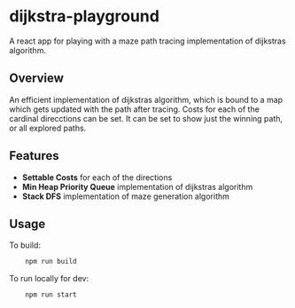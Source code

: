 # dijkstra-playground
A react app for playing with a maze path tracing implementation of dijkstras algorithm.

## Overview

An efficient implementation of dijkstras algorithm, which is bound to a map which gets updated with the path after tracing.
Costs for each of the cardinal direcctions can be set.  It can be set to show just the winning path, or all explored paths.

## Features

- **Settable Costs** for each of the directions
- **Min Heap Priority Queue** implementation of dijkstras algorithm
- **Stack DFS** implementation of maze generation algorithm

## Usage

To build:

```bash
    npm run build
```

To run locally for dev:

```bash
    npm run start
```
